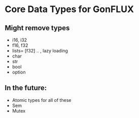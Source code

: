 # Core Data Types for GonFLUX
## Might remove types

- i16, i32
- f16, f32
- lists= [f32] .. , lazy loading
- char
- str 
- bool 
- option 


## In the future: 

- Atomic types for all of these 
- Sem
- Mutex 

